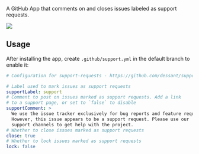 A GitHub App that comments on and closes issues labeled as support requests.

![](https://raw.githubusercontent.com/dessant/support-requests/master/assets/screenshot.png)

## Usage

After installing the app, create `.github/support.yml` in the default branch to enable it:

```yml
# Configuration for support-requests - https://github.com/dessant/support-requests

# Label used to mark issues as support requests
supportLabel: support
# Comment to post on issues marked as support requests. Add a link
# to a support page, or set to `false` to disable
supportComment: >
  We use the issue tracker exclusively for bug reports and feature requests.
  However, this issue appears to be a support request. Please use our
  support channels to get help with the project.
# Whether to close issues marked as support requests
close: true
# Whether to lock issues marked as support requests
lock: false
```
